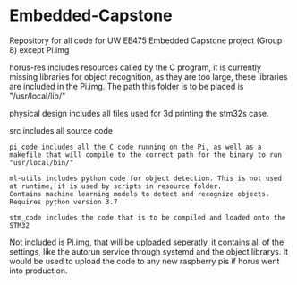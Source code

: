 # Embedded-Capstone
Repository for all code for UW EE475 Embedded Capstone project (Group 8) except Pi.img

horus-res includes resources called by the C program, it is currently missing libraries for object recognition, as they are too large, 
these libraries are included in the Pi.img. The path this folder is to be placed is "/usr/local/lib/"

physical design includes all files used for 3d printing the stm32s case.

src includes all source code

    pi_code includes all the C code running on the Pi, as well as a makefile that will compile to the correct path for the binary to run "usr/local/bin/"

    ml-utils includes python code for object detection. This is not used at runtime, it is used by scripts in resource folder.
    Contains machine learning models to detect and recognize objects. Requires python version 3.7

    stm_code includes the code that is to be compiled and loaded onto the STM32

Not included is Pi.img, that will be uploaded seperatly, it contains all of the settings, like the autorun service through systemd and the object librarys. 
It would be used to upload the code to any new raspberry pis if horus went into production.